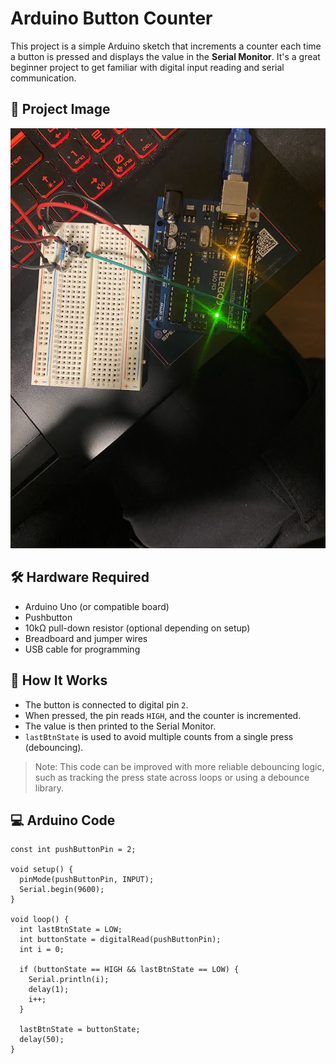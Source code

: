 # Arduino Button Counter

This project is a simple Arduino sketch that increments a counter each time a button is pressed and displays the value in the **Serial Monitor**. It's a great beginner project to get familiar with digital input reading and serial communication.

## 📸 Project Image

![Project Demo](IncrementButton.jpg) <!-- Replace with your actual image filename -->

## 🛠️ Hardware Required

- Arduino Uno (or compatible board)  
- Pushbutton  
- 10kΩ pull-down resistor (optional depending on setup)  
- Breadboard and jumper wires  
- USB cable for programming

## 🧠 How It Works

- The button is connected to digital pin `2`.  
- When pressed, the pin reads `HIGH`, and the counter is incremented.  
- The value is then printed to the Serial Monitor.
- `lastBtnState` is used to avoid multiple counts from a single press (debouncing).

> Note: This code can be improved with more reliable debouncing logic, such as tracking the press state across loops or using a debounce library.

## 💻 Arduino Code

```
const int pushButtonPin = 2;

void setup() {
  pinMode(pushButtonPin, INPUT);
  Serial.begin(9600);
}

void loop() {
  int lastBtnState = LOW;
  int buttonState = digitalRead(pushButtonPin);
  int i = 0;

  if (buttonState == HIGH && lastBtnState == LOW) {
    Serial.println(i);
    delay(1);
    i++;
  }

  lastBtnState = buttonState;
  delay(50);
}
